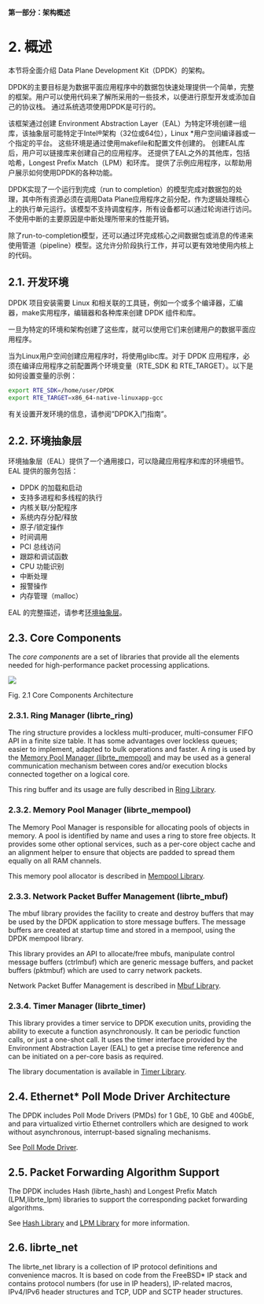 **第一部分：架构概述**

# 2. 概述

本节将全面介绍 Data Plane Development Kit（DPDK）的架构。

DPDK的主要目标是为数据平面应用程序中的数据包快速处理提供一个简单，完整的框架。用户可以使用代码来了解所采用的一些技术，以便进行原型开发或添加自己的协议栈。 通过系统选项使用DPDK是可行的。

该框架通过创建 Environment Abstraction Layer（EAL）为特定环境创建一组库，该抽象层可能特定于Intel®架构（32位或64位），Linux *用户空间编译器或一个指定的平台。 这些环境是通过使用makefile和配置文件创建的。 创建EAL库后，用户可以链接库来创建自己的应用程序。 还提供了EAL之外的其他库，包括哈希，Longest Prefix Match（LPM）和环库。 提供了示例应用程序，以帮助用户展示如何使用DPDK的各种功能。

DPDK实现了一个运行到完成（run to completion）的模型完成对数据包的处理，其中所有资源必须在调用Data Plane应用程序之前分配，作为逻辑处理核心上的执行单元运行。该模型不支持调度程序，所有设备都可以通过轮询进行访问。不使用中断的主要原因是中断处理所带来的性能开销。

除了run-to-completion模型，还可以通过环完成核心之间数据包或消息的传递来使用管道（pipeline）模型。这允许分阶段执行工作，并可以更有效地使用内核上的代码。

## 2.1. 开发环境

DPDK 项目安装需要 Linux 和相关联的工具链，例如一个或多个编译器，汇编器，make实用程序，编辑器和各种库来创建 DPDK 组件和库。

一旦为特定的环境和架构创建了这些库，就可以使用它们来创建用户的数据平面应用程序。

当为Linux用户空间创建应用程序时，将使用glibc库。对于 DPDK 应用程序，必须在编译应用程序之前配置两个环境变量（RTE_SDK 和 RTE_TARGET）。以下是如何设置变量的示例：

```sh
export RTE_SDK=/home/user/DPDK
export RTE_TARGET=x86_64-native-linuxapp-gcc
```

有关设置开发环境的信息，请参阅”DPDK入门指南”。

## 2.2. 环境抽象层

环境抽象层（EAL）提供了一个通用接口，可以隐藏应用程序和库的环境细节。 EAL 提供的服务包括：

- DPDK 的加载和启动
- 支持多进程和多线程的执行
- 内核关联/分配程序
- 系统内存分配/释放
- 原子/锁定操作
- 时间调用
- PCI 总线访问
- 跟踪和调试函数
- CPU 功能识别
- 中断处理
- 报警操作
- 内存管理（malloc）

EAL 的完整描述，请参考[环境抽象层](https://github.com/answerwa/DPDK-translation/blob/master/程序员指南/3.%20环境抽象层.md)。

## 2.3. Core Components

The *core components* are a set of libraries that provide all the elements needed for high-performance packet processing applications.

![](http://dpdk.org/doc/guides/_images/architecture-overview.svg)

Fig. 2.1 Core Components Architecture

### 2.3.1. Ring Manager (librte_ring)

The ring structure provides a lockless multi-producer, multi-consumer FIFO API in a finite size table. It has some advantages over lockless queues; easier to implement, adapted to bulk operations and faster. A ring is used by the [Memory Pool Manager (librte_mempool)](http://dpdk.org/doc/guides/prog_guide/mempool_lib.html#mempool-library) and may be used as a general communication mechanism between cores and/or execution blocks connected together on a logical core.

This ring buffer and its usage are fully described in [Ring Library](http://dpdk.org/doc/guides/prog_guide/ring_lib.html#ring-library).

### 2.3.2. Memory Pool Manager (librte_mempool)

The Memory Pool Manager is responsible for allocating pools of objects in memory. A pool is identified by name and uses a ring to store free objects. It provides some other optional services, such as a per-core object cache and an alignment helper to ensure that objects are padded to spread them equally on all RAM channels.

This memory pool allocator is described in [Mempool Library](http://dpdk.org/doc/guides/prog_guide/mempool_lib.html#mempool-library).

### 2.3.3. Network Packet Buffer Management (librte_mbuf)

The mbuf library provides the facility to create and destroy buffers that may be used by the DPDK application to store message buffers. The message buffers are created at startup time and stored in a mempool, using the DPDK mempool library.

This library provides an API to allocate/free mbufs, manipulate control message buffers (ctrlmbuf) which are generic message buffers, and packet buffers (pktmbuf) which are used to carry network packets.

Network Packet Buffer Management is described in [Mbuf Library](http://dpdk.org/doc/guides/prog_guide/mbuf_lib.html#mbuf-library).

### 2.3.4. Timer Manager (librte_timer)

This library provides a timer service to DPDK execution units, providing the ability to execute a function asynchronously. It can be periodic function calls, or just a one-shot call. It uses the timer interface provided by the Environment Abstraction Layer (EAL) to get a precise time reference and can be initiated on a per-core basis as required.

The library documentation is available in [Timer Library](http://dpdk.org/doc/guides/prog_guide/timer_lib.html#timer-library).

## 2.4. Ethernet* Poll Mode Driver Architecture

The DPDK includes Poll Mode Drivers (PMDs) for 1 GbE, 10 GbE and 40GbE, and para virtualized virtio Ethernet controllers which are designed to work without asynchronous, interrupt-based signaling mechanisms.

See [Poll Mode Driver](http://dpdk.org/doc/guides/prog_guide/poll_mode_drv.html#poll-mode-driver).

## 2.5. Packet Forwarding Algorithm Support

The DPDK includes Hash (librte_hash) and Longest Prefix Match (LPM,librte_lpm) libraries to support the corresponding packet forwarding algorithms.

See [Hash Library](http://dpdk.org/doc/guides/prog_guide/hash_lib.html#hash-library) and [LPM Library](http://dpdk.org/doc/guides/prog_guide/lpm_lib.html#lpm-library) for more information.

## 2.6. librte_net

The librte_net library is a collection of IP protocol definitions and convenience macros. It is based on code from the FreeBSD* IP stack and contains protocol numbers (for use in IP headers), IP-related macros, IPv4/IPv6 header structures and TCP, UDP and SCTP header structures.